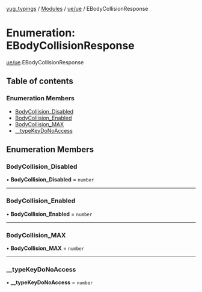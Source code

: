 [yug_typings](../README.md) / [Modules](../modules.md) / [ue/ue](../modules/ue_ue.md) / EBodyCollisionResponse

# Enumeration: EBodyCollisionResponse

[ue/ue](../modules/ue_ue.md).EBodyCollisionResponse

## Table of contents

### Enumeration Members

- [BodyCollision\_Disabled](ue_ue.EBodyCollisionResponse.md#bodycollision_disabled)
- [BodyCollision\_Enabled](ue_ue.EBodyCollisionResponse.md#bodycollision_enabled)
- [BodyCollision\_MAX](ue_ue.EBodyCollisionResponse.md#bodycollision_max)
- [\_\_typeKeyDoNoAccess](ue_ue.EBodyCollisionResponse.md#__typekeydonoaccess)

## Enumeration Members

### BodyCollision\_Disabled

• **BodyCollision\_Disabled** = `number`

___

### BodyCollision\_Enabled

• **BodyCollision\_Enabled** = `number`

___

### BodyCollision\_MAX

• **BodyCollision\_MAX** = `number`

___

### \_\_typeKeyDoNoAccess

• **\_\_typeKeyDoNoAccess** = `number`
